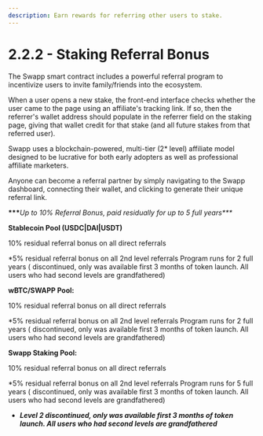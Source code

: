 ```yaml
---
description: Earn rewards for referring other users to stake.
---
```


# 2.2.2 - Staking Referral Bonus

The Swapp smart contract includes a powerful referral program to incentivize users to invite family/friends into the ecosystem.

When a user opens a new stake, the front-end interface checks whether the user came to the page using an affiliate's tracking link. If so, then the referrer's wallet address should populate in the referrer field on the staking page, giving that wallet credit for that stake (and all future stakes from that referred user).

Swapp uses a blockchain-powered, multi-tier (2\* level) affiliate model designed to be lucrative for both early adopters as well as professional affiliate marketers.

Anyone can become a referral partner by simply navigating to the Swapp dashboard, connecting their wallet, and clicking to generate their unique referral link.

**\*\*\***_Up to 10% Referral Bonus, paid residually for up to 5 full years\*\*\*_

**Stablecoin Pool (USDC|DAI|USDT)**

10% residual referral bonus on all direct referrals

\*5% residual referral bonus on all 2nd level referrals Program runs for 2 full years ( discontinued, only was available first 3 months of token launch. All users who had second levels are grandfathered)

**wBTC/SWAPP Pool:**

10% residual referral bonus on all direct referrals

\*5% residual referral bonus on all 2nd level referrals Program runs for 2 full years ( discontinued, only was available first 3 months of token launch. All users who had second levels are grandfathered)

**Swapp Staking Pool:**

10% residual referral bonus on all direct referrals

\*5% residual referral bonus on all 2nd level referrals Program runs for 5 full years ( discontinued, only was available first 3 months of token launch. All users who had second levels are grandfathered)

* _**Level 2  discontinued, only was available first 3 months of token launch. All users who had second levels are grandfathered**_
